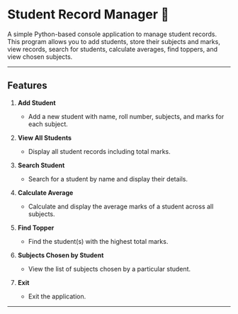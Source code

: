 # Student Record Manager 📝

A simple Python-based console application to manage student records.  
This program allows you to add students, store their subjects and marks, view records, search for students, calculate averages, find toppers, and view chosen subjects.

---

## Features

1. **Add Student**  
   - Add a new student with name, roll number, subjects, and marks for each subject.
   
2. **View All Students**  
   - Display all student records including total marks.
   
3. **Search Student**  
   - Search for a student by name and display their details.

4. **Calculate Average**  
   - Calculate and display the average marks of a student across all subjects.

5. **Find Topper**  
   - Find the student(s) with the highest total marks.

6. **Subjects Chosen by Student**  
   - View the list of subjects chosen by a particular student.

7. **Exit**  
   - Exit the application.

---
